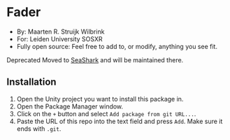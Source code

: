 # Fader


- By: Maarten R. Struijk Wilbrink
- For: Leiden University SOSXR
- Fully open source: Feel free to add to, or modify, anything you see fit.

Deprecated
Moved to [SeaShark](https://github.com/solo-fsw/sosxr-unity-seashark) and will be maintained there.

## Installation
1. Open the Unity project you want to install this package in.
2. Open the Package Manager window.
3. Click on the `+` button and select `Add package from git URL...`.
4. Paste the URL of this repo into the text field and press `Add`. Make sure it ends with `.git`.



